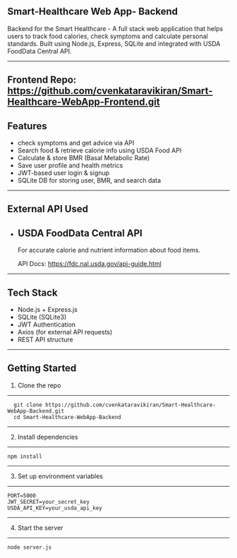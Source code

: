 Smart-Healthcare Web App- Backend 
-------------------------------------------------------------------------------------------------------------------------------------------
Backend for the Smart Healthcare - A full stack web application that helps users to track food calories, check symptoms and calculate personal standards. Built using Node.js, Express, SQLite and integrated with USDA FoodData Central API.

------------------------------------------------------------------------------------------------------------------------------------------

Frontend Repo: https://github.com/cvenkataravikiran/Smart-Healthcare-WebApp-Frontend.git
-------------------------------------------------------------------------------------------------------------------------------------------
Features 
-------------------------------------------------------------------------------------------------------------------------------------------
* check symptoms and get advice via API
* Search food & retrieve calorie info using USDA Food API
* Calculate & store BMR (Basal Metabolic Rate)
* Save user profile and health metrics
* JWT-based user login & signup
* SQLite DB for storing user, BMR, and search data

-------------------------------------------------------------------------------------------------------------------------------------------
External API Used
-------------------------------------------------------------------------------------------------------------------------------------------

* USDA FoodData Central API
  ----------------------------------------------------------------------------------------------------------------------------------------
   For accurate calorie and nutrient information about food items.
  
   API Docs: https://fdc.nal.usda.gov/api-guide.html

-------------------------------------------------------------------------------------------------------------------------------------------
Tech Stack
-------------------------------------------------------------------------------------------------------------------------------------------
* Node.js + Express.js
* SQLite (SQLite3)
* JWT Authentication
* Axios (for external API requests)
* REST API structure
-------------------------------------------------------------------------------------------------------------------------------------------
Getting Started
-------------------------------------------------------------------------------------------------------------------------------------------
1. Clone the repo
-------------------------------------------------------------------------------------------------------------------------------------------
      git clone https://github.com/cvenkataravikiran/Smart-Healthcare-WebApp-Backend.git 
      cd Smart-Healthcare-WebApp-Backend
-------------------------------------------------------------------------------------------------------------------------------------------   
2. Install dependencies
-------------------------------------------------------------------------------------------------------------------------------------------
    npm install

-------------------------------------------------------------------------------------------------------------------------------------------
3. Set up environment variables
-------------------------------------------------------------------------------------------------------------------------------------------
    PORT=5000
    JWT_SECRET=your_secret_key
    USDA_API_KEY=your_usda_api_key

-------------------------------------------------------------------------------------------------------------------------------------------
4. Start the server
-------------------------------------------------------------------------------------------------------------------------------------------
    node server.js
   
